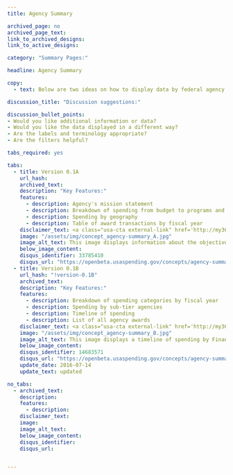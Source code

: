 ```yaml
---
title: Agency Summary

archived_page: no
archived_page_text:
link_to_archived_designs:
link_to_active_designs:

category: "Summary Pages:"

headline: Agency Summary

copy:
  - text: Below are two ideas on how to display data by federal agency. Please take a look and give us your feedback in the discussion section at the bottom of each tab.

discussion_title: "Discussion suggestions:"

discussion_bullet_points:
- Would you like additional information or data?
- Would you like the data displayed in a different way?
- Are the labels and terminology appropriate?
- Are the filters helpful?

tabs_required: yes

tabs:
  - title: Version 0.1A
    url_hash:
    archived_text:
    description: "Key Features:"
    features:
      - description: Agency's mission statement
      - description: Breakdown of spending from budget to programs and recipients
      - description: Spending by geography
      - description: Table of award transactions by fiscal year
    disclaimer_text: <a class="usa-cta external-link" href='http://my36m8.axshare.com/agency_summary_-_a.html' target="_blank">View an interactive version of the below image</a>
    image: "/assets/img/concept_agency-summary_A.jpg"
    image_alt_text: This image displays information about the objectives of the agency's mission across the top, along with the url to the agency website, the number of employees, the Washington D.C. address, and contact information. At the far right is the name and contact information for the Senior Agency Office. Below is a Spending Overview for Fiscal Year 2015, including the total budget amount, total spend amount, and spending broken down by Operational, Contracts, Grants, Loans, and Financial Assistance cagegories. In the next row are a horizontal bar chart showing highest funded programs and a map displaying spending by geography. In the next row are a horizontal bar chart displaying the highest awarded recipients and a pie chart showing spending by object class. In the next row is a timeline of agency events, and across the bottom of the page is a table displaying the agency awards by spending type.  To the far left are filters related to the categories.
    below_image_content:
    disqus_identifier: 33785410
    disqus_url: "https://openbeta.usaspending.gov/concepts/agency-summary#!version-0.1A"
  - title: Version 0.1B
    url_hash: "!version-0.1B"
    archived_text:
    description: "Key Features:"
    features:
      - description: Breakdown of spending categories by fiscal year
      - description: Spending by sub-tier agencies
      - description: Timeline of spending
      - description: List of all agency awards
    disclaimer_text: <a class="usa-cta external-link" href='http://my36m8.axshare.com/agency_summary_-_b.html' target="_blank">View an interactive version of the below image</a>
    image: "/assets/img/concept_agency-summary_B.jpg"
    image_alt_text: This image displays a timeline of spending by Financial Assistance, Loans, Grants, Contracts, and Operational categories across the top. Below left is a pie chart showing spending by the top sub-tier agencies and to the right is a timeline of all spending. The next row, at left, displays a horizontal bar chart of the highest funded programs; to the right is a horizontal bar chart of the highest awarded recipients. The next row, at left, is a heat map showing the spending geographically; and to the right is a pie chart showing spending by object class. Just below these visualizations is a row of featured stories about the agency. Across the bottom of the page is a table of the agency's transactions by spending type.  At the far left of the page are filters related to each of the categories.
    below_image_content:
    disqus_identifier: 14683571
    disqus_url: "https://openbeta.usaspending.gov/concepts/agency-summary#!version-0.1B"
    update_date: 2016-07-14
    update_text: updated

no_tabs:
  - archived_text:
    description:
    features:
      - description:
    disclaimer_text:
    image:
    image_alt_text:
    below_image_content:
    disqus_identifier:
    disqus_url:


---
```

